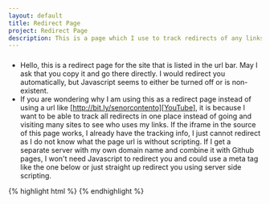 ```yaml
---
layout: default
title: Redirect Page
project: Redirect Page
description: This is a page which I use to track redirects of any links that I feel like tracking
---
```

<meta name="robots" content="noindex">
<h3 id="redirect-message"></h3>

<script>
window.setTimeout(function(){
    var validservice = true;
    var getStr = window.location.search.substr(1);
    var getArray = getStr.split ("&");
    var get = {};

    for (var i = 0; i < getArray.length; i++) {
        var tmpArray = getArray[i].split("=");
        get[tmpArray[0]] = tmpArray[1];
    }

    if (typeof get.name !== 'undefined') {
        var validservice = true;
        if(get.name == "YouTube") {
	    //alert("Name: " + get.name);
	    window.location = "https://www.youtube.com/channel/UCykPguamRje7THT09pNrnBA";
        }
        else if(get.name == "Facebook") {
	    window.location = "https://www.facebook.com/SenorContento";
        }
        else if(get.name == "Instagram") {
	    window.location = "https://www.instagram.com/bgbrandongomez";
        }
        else if(get.name == "Twitter") {
	    window.location = "https://twitter.com/BrandonAndrewGo";
        }
        else if(get.name == "Flickr") {
	    window.location = "https://www.flickr.com/photos/137672707@N08";
        }
        else if(get.name == "SnapChat") {
	    window.location = "https://www.snapchat.com/add/bgbrandongomez";
        }
        else if(get.name == "GooglePlus") {
	    window.location = "https://plus.google.com/105811941589453921658";
        }
        else if(get.name == "CubeTechGooglePlus") {
	    window.location = "https://plus.google.com/110788237408085427995";
        }
        else if(get.name == "FourSquare") {
	    window.location = "https://foursquare.com/brandonandrewgo";
        }
        else if(get.name == "Email") {
	    window.location = "http://www.google.com/recaptcha/mailhide/d?k=01czDj1feltC84FXrLKlc7zA==&c=6tyDH9YOYsGOjk91tKgvGu1GIu0ELxCUY4ZDd6eq-Vo=";
        }
        else if(get.name == "16PersonalitiesForm") {
	    window.location = "https://docs.google.com/forms/d/e/1FAIpQLSenpuJIub6VcqzZy6bZpTMizISYbbg78IwLVU-yMVLZh22ivw/viewform";
        }
        else {
            validservice = false;
            if (typeof get.src !== 'undefined') {
               if(get.src != window.location.href.split('?')[0] && get.src != window.location.href.split('#')[0] && get.src.trim() != '' && get.src != '.') {
                $("#redirect-message").html("Unknown Service " + get.name + "! Redirecting you to " + get.src + "...");
                window.location = get.src;
               }
            }
            else {
               $("#redirect-message").html("Unknown Service " + get.name + " and no valid redirects, so bringing you to my homepage!");
               window.location = "https://senorcontento.github.io/";
            }
        }

        if(validservice == true) {
            $("#redirect-message").html("Redirecting you to " + get.name + "...");
        }
    }
    else {
        if (typeof get.src !== 'undefined') {
            if(get.src != window.location.href.split('?')[0] && get.src != window.location.href.split('#')[0] && get.src.trim() != '' && get.src != '.') {
               if(get.src != window.location.href.split('?')[0] && get.src != window.location.href.split('#')[0] && get.src.trim() != '' && get.src != '.') {
                $("#redirect-message").html("Redirecting you to " + get.name + "...");
                window.location = get.src;
               }
            }
        }
	else {
            $("#redirect-message").html("Unknown Service " + get.name + " and no valid redirects, so bringing you to my homepage!");
            window.location = "https://senorcontento.github.io/";
	}
    }
}, 500);
</script>
<noscript markdown="1">

* Hello, this is a redirect page for the site that is listed in the url bar. May I ask that you copy it and go there directly. I would redirect you automatically, but Javascript seems to either be turned off or is non-existent.
* If you are wondering why I am using this as a redirect page instead of using a url like [http://bit.ly/senorcontento][YouTube], it is because I want to be able to track all redirects in one place instead of going and visiting many sites to see who uses my links. If the iframe in the source of this page works, I already have the tracking info, I just cannot redirect as I do not know what the page url is without scripting. If I get a separate server with my own domain name and combine it with Github pages, I won't need Javascript to redirect you and could use a meta tag like the one below or just straight up redirect you using server side scripting.

{% highlight html %}
<meta http-equiv="refresh" content="5;URL='https://SenorContento.github.io/'" />
{% endhighlight %}

[YouTube]: http://bit.ly/senorcontento

</noscript>
